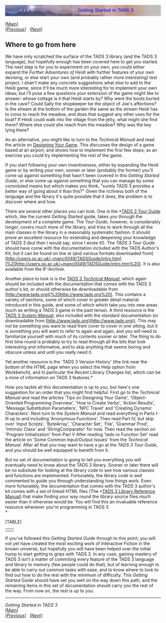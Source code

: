 [![](topbar.jpg)](index.html)

[\[Main\]](index.html)  
*[\[Previous\]](easingtestinganddebugging.htm)
  [\[Next\]](appendixa-actionmessagepropert.htm)*

## Where to go from here

We have only scratched the surface of the TADS 3 library (and the TADS 3
language), but hopefully enough has been covered here to get you
started. The next step is for you to experiment on your own; you could
either expand the *Further Adventures of Heidi* with further features of
your own devising, or else start your own (and probably rather more
interesting) test project. I shan't make any concrete suggestions what
else to add to the Heidi game, since it'll be much more interesting for
to implement your own ideas; but I'll pose a few questions your
extension of the game might like to answer: whose cottage is it that
Heidi starts by? Why were the boots buried in the cave? Could Sally the
shopkeeper be the object of Joe's affections? Is the stream at the
bottom of the garden the same as the stream Heidi has to cross to reach
the meadow, and does that suggest any other uses for the boat? If Heidi
could walk into the village from the jetty, what might she find there?
Where else could she reach from the meadow? Why was the key lying
there?  
  
As an alternative, you might like to turn to the *Technical Manual* and
read the article on [Designing Your Game](../techman/t3design.htm). This
discusses the design of a game based at an airport, and shows how to
implement the first few steps; as an exercise you could try implementing
the rest of the game.  
  
If you start following your own inventiveness, either by expanding the
*Heidi* game or by writing your own, sooner or later (probably the
former) you'll come up against something that hasn't been covered in
this *Getting Started Guide*, or else come up against something that you
can manage by some convoluted means but which makes you think, "surely
TADS 3 provides a better way of going about it than this?" Given the
richness both of the language and the library it's quite possible that
it does, the problem is to discover where and how.  
  
There are several other places you can look. One is the *[TADS 3 Tour
Guide](../tourguide/index.html) which, like the current *Getting
Started* guide, takes you through the development of a complete game.
The *Tour Guide*, however, is considerably longer, covers much more of
the library, and tries to work through all the main classes in the
library in a reasonably systematic fashion. It should prove an excellent
resource for extending and deepening your knowledge of TADS 3 (but then
I would say, since I wrote it!). The *TADS 3 Tour Guide* should have
come with the documentation included with the TADS Author's Kit, but it
can be found on line at (and various formats downloaded from)
[http://users.ox.ac.uk/~manc0049/TADSGuide/intro.htm](%20http://users.ox.ac.uk/~manc0049/TADSGuide/intro.htm%20).
It is also available from the IF-Archive.  
  
Another place to look is is the [TADS 3 *Technical
Manual*](../techman/cover.htm), which again should be included with the
documentation that comes with the TADS 3 author's kit, or should
otherwise be downloadable from
[http://www.tads.org](%20http://www.tads.org%20). This contains a
variety of sections, some of which cover in greater detail material
introduced in this guide, and some of which which take you into new
areas (such as writing a TADS 3 game in the past tense). A third
resource is the [TADS 3 *System Manual*](../sysman/toc.htm), also
included with the standard documentation (or downloadable from
[http://www.tads.org](http://www.tads.org)). This may not be something
you want to read from cover to cover in one sitting, but it is something
you will want to refer to again and again, and you will need to
familiarize yourself with much of its contents sooner or later. The
thing to do first time round is probably to try to read through all the
bits that look interesting and informative, and to skip anything that
seems boring and obscure unless and until you really need it.  
  
Yet another resource is the 'TADS 3 Version History' (the link near the
bottom of the HTML page when you select the Help option from Workbench),
and in particular the Recent Library Changes list, which can be a mine
of information on TADS 3 features.*

How you tackle all this documentation is up to you, but here's one
suggestion for an order that you might find helpful. First go to the
*Technical Manual* and read the articles 'Tips on Designing Your Game',
'Object-Oriented Programming Overview', 'How to Create Verbs', 'Action
Results', 'Message Substitution Parameters', 'NPC Travel' and 'Creating
Dynamic Characters'. Next turn to the *System Manual* and read
everything in Parts I-III up to and including 'Anonymous Functions'.
Then read Part IV, but skip over 'Input Scripts', 'ByteArray',
'Character Set', 'File', 'Grammar Prod', 'Intrinsic Class' and
'StringComparator' for now. Then read the section on 'Program
Initialization' from Part V After reading 'tads-io Function Set' read
the article on 'Some Common Input/Output Issues' from the *Technical
Manual*. After all that you may want to have a go at the *TADS 3 Tour
Guide*, and you should be well equipped to benefit from it.

But no set of documentation is going to tell you everything you will
eventually need to know about the TADS 3 library. Sooner or later there
will be no subsitute for looking at the library code to see how various
classes and functions are implemented. Fortunately, the library code is
well commented to guide you through understanding how things work. Even
more fortunately, the documentation that comes with the TADS 3 author's
kit comes with a set of linked HTML files (The *[TADS 3 Library
Reference Manual](../libref/index.html)) that make finding your way
round the library source files *much* easier than it otherwise would be.
You will find this an invaluable reference resource whenever you're
programming in TADS 3.  
*

[TABLE]

|     |     |
|-----|-----|
|     |     |

If you've followed this *Getting Started Guide* through to this point,
you will not yet have created the most exciting work of Interactive
Fiction in the known universe, but hopefully you will have been helped
over the initial hump to start getting to grips with TADS 3. In any
case, gaining mastery of TADS 3 isn't a matter of commiting every
feature of the TADS 3 language and library to memory (few people could
do that), but of learning enough to be able to carry out common tasks
with ease, and to know where to look to find out how to do the rest with
the minimum of difficulty. This *Getting Started Guide* should have set
you well on the way down this path, and the remaining items in this set
of documentation should carry you the rest of the way. From now on, the
rest is up to you.  
  

------------------------------------------------------------------------

*Getting Started in TADS 3*  
[\[Main\]](index.html)  
*[\[Previous\]](easingtestinganddebugging.htm)
  [\[Next\]](appendixa-actionmessagepropert.htm)*
